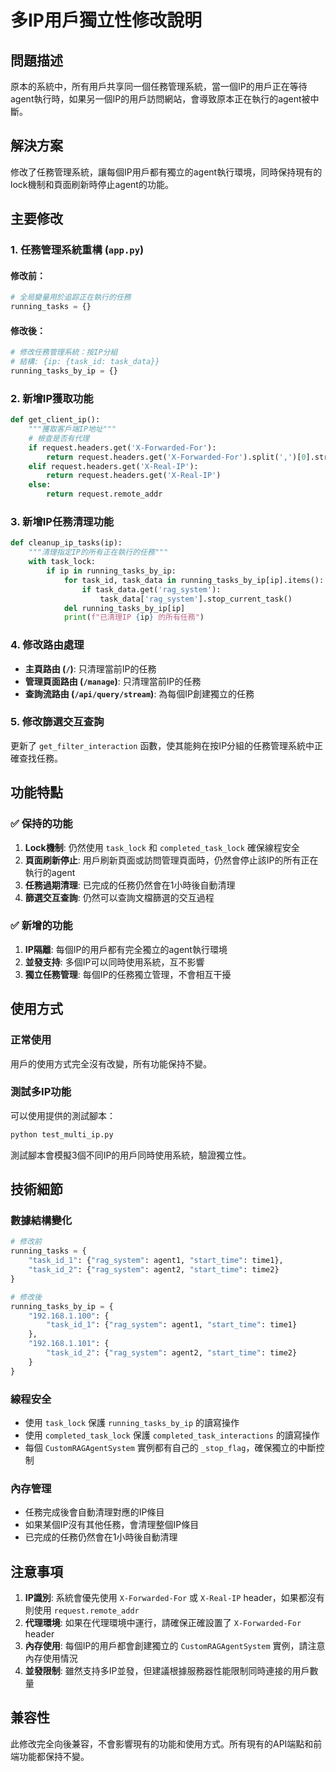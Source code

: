 # 多IP用戶獨立性修改說明

## 問題描述

原本的系統中，所有用戶共享同一個任務管理系統，當一個IP的用戶正在等待agent執行時，如果另一個IP的用戶訪問網站，會導致原本正在執行的agent被中斷。

## 解決方案

修改了任務管理系統，讓每個IP用戶都有獨立的agent執行環境，同時保持現有的lock機制和頁面刷新時停止agent的功能。

## 主要修改

### 1. 任務管理系統重構 (`app.py`)

#### 修改前：
```python
# 全局變量用於追踪正在執行的任務
running_tasks = {}
```

#### 修改後：
```python
# 修改任務管理系統：按IP分組
# 結構: {ip: {task_id: task_data}}
running_tasks_by_ip = {}
```

### 2. 新增IP獲取功能

```python
def get_client_ip():
    """獲取客戶端IP地址"""
    # 檢查是否有代理
    if request.headers.get('X-Forwarded-For'):
        return request.headers.get('X-Forwarded-For').split(',')[0].strip()
    elif request.headers.get('X-Real-IP'):
        return request.headers.get('X-Real-IP')
    else:
        return request.remote_addr
```

### 3. 新增IP任務清理功能

```python
def cleanup_ip_tasks(ip):
    """清理指定IP的所有正在執行的任務"""
    with task_lock:
        if ip in running_tasks_by_ip:
            for task_id, task_data in running_tasks_by_ip[ip].items():
                if task_data.get('rag_system'):
                    task_data['rag_system'].stop_current_task()
            del running_tasks_by_ip[ip]
            print(f"已清理IP {ip} 的所有任務")
```

### 4. 修改路由處理

- **主頁路由 (`/`)**: 只清理當前IP的任務
- **管理頁面路由 (`/manage`)**: 只清理當前IP的任務
- **查詢流路由 (`/api/query/stream`)**: 為每個IP創建獨立的任務

### 5. 修改篩選交互查詢

更新了 `get_filter_interaction` 函數，使其能夠在按IP分組的任務管理系統中正確查找任務。

## 功能特點

### ✅ 保持的功能
1. **Lock機制**: 仍然使用 `task_lock` 和 `completed_task_lock` 確保線程安全
2. **頁面刷新停止**: 用戶刷新頁面或訪問管理頁面時，仍然會停止該IP的所有正在執行的agent
3. **任務過期清理**: 已完成的任務仍然會在1小時後自動清理
4. **篩選交互查詢**: 仍然可以查詢文檔篩選的交互過程

### ✅ 新增的功能
1. **IP隔離**: 每個IP的用戶都有完全獨立的agent執行環境
2. **並發支持**: 多個IP可以同時使用系統，互不影響
3. **獨立任務管理**: 每個IP的任務獨立管理，不會相互干擾

## 使用方式

### 正常使用
用戶的使用方式完全沒有改變，所有功能保持不變。

### 測試多IP功能
可以使用提供的測試腳本：

```bash
python test_multi_ip.py
```

測試腳本會模擬3個不同IP的用戶同時使用系統，驗證獨立性。

## 技術細節

### 數據結構變化
```python
# 修改前
running_tasks = {
    "task_id_1": {"rag_system": agent1, "start_time": time1},
    "task_id_2": {"rag_system": agent2, "start_time": time2}
}

# 修改後
running_tasks_by_ip = {
    "192.168.1.100": {
        "task_id_1": {"rag_system": agent1, "start_time": time1}
    },
    "192.168.1.101": {
        "task_id_2": {"rag_system": agent2, "start_time": time2}
    }
}
```

### 線程安全
- 使用 `task_lock` 保護 `running_tasks_by_ip` 的讀寫操作
- 使用 `completed_task_lock` 保護 `completed_task_interactions` 的讀寫操作
- 每個 `CustomRAGAgentSystem` 實例都有自己的 `_stop_flag`，確保獨立的中斷控制

### 內存管理
- 任務完成後會自動清理對應的IP條目
- 如果某個IP沒有其他任務，會清理整個IP條目
- 已完成的任務仍然會在1小時後自動清理

## 注意事項

1. **IP識別**: 系統會優先使用 `X-Forwarded-For` 或 `X-Real-IP` header，如果都沒有則使用 `request.remote_addr`
2. **代理環境**: 如果在代理環境中運行，請確保正確設置了 `X-Forwarded-For` header
3. **內存使用**: 每個IP的用戶都會創建獨立的 `CustomRAGAgentSystem` 實例，請注意內存使用情況
4. **並發限制**: 雖然支持多IP並發，但建議根據服務器性能限制同時連接的用戶數量

## 兼容性

此修改完全向後兼容，不會影響現有的功能和使用方式。所有現有的API端點和前端功能都保持不變。 
